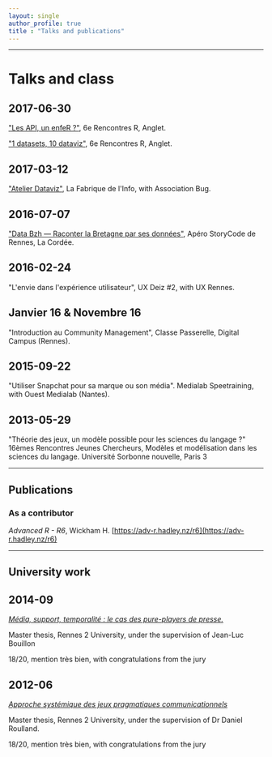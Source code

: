 ```yaml
---
layout: single
author_profile: true
title : "Talks and publications"
---
```

___

# Talks and class

## 2017-06-30

["Les API, un enfeR ?"](https://github.com/ColinFay/conf/blob/master/2017-06-Anglet/api_enfer_colin_fay_thinkr.pdf), 6e Rencontres R, Anglet. 

["1 datasets, 10 dataviz"](https://github.com/ColinFay/conf/blob/master/2017-06-Anglet/1_dataset_10_dataviz_colin_fay.pdf), 6e Rencontres R, Anglet. 



## 2017-03-12

["Atelier Dataviz"](https://github.com/ColinFay/conf/blob/master/2017-03-12-fabrique-info/La%20fabrique%20de%20l'info.pdf), La Fabrique de l'Info, with Association Bug.

## 2016-07-07

["Data Bzh — Raconter la Bretagne par ses données"](https://github.com/ColinFay/conf/blob/master/2016-07-7-storycode/data-bzh-storycode.pdf), Apéro StoryCode de Rennes, La Cordée.

## 2016-02-24

"L'envie dans l'expérience utilisateur", UX Deiz #2, with UX Rennes.

## Janvier 16 & Novembre 16

"Introduction au Community Management", Classe Passerelle, Digital Campus (Rennes).

## 2015-09-22

"Utiliser Snapchat pour sa marque ou son média". Medialab Speetraining, with Ouest Medialab (Nantes).

## 2013-05-29

"Théorie des jeux, un modèle possible pour les sciences du langage ?" 16èmes Rencontres Jeunes Chercheurs, Modèles et modélisation dans les sciences du langage. Université Sorbonne nouvelle, Paris 3

***

## Publications 

### As a contributor 

_Advanced R - R6_, Wickham H. [https://adv-r.hadley.nz/r6](https://adv-r.hadley.nz/r6)

***

## University work

## 2014-09

[_Média, support, temporalité : le cas des pure-players de presse._](https://dumas.ccsd.cnrs.fr/dumas-01130211)

Master thesis, Rennes 2 University, under the supervision of Jean-Luc Bouillon

18/20, mention très bien, with congratulations from the jury

## 2012-06

[_Approche systémique des jeux pragmatiques communicationnels_](http://www.memoireonline.com/12/12/6569/m_Approche-systemique-des-jeux-pragmatiques-communicationnels0.html)

Master thesis, Rennes 2 University, under the supervision of Dr Daniel Roulland.

18/20, mention très bien, with congratulations from the jury

